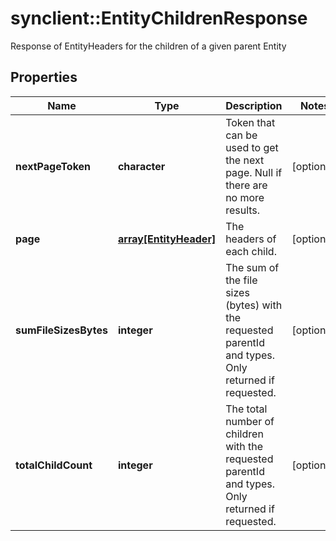 # synclient::EntityChildrenResponse

Response of EntityHeaders for the children of a given parent Entity
## Properties
Name | Type | Description | Notes
------------ | ------------- | ------------- | -------------
**nextPageToken** | **character** | Token that can be used to get the next page. Null if there are no more results. | [optional] 
**page** | [**array[EntityHeader]**](EntityHeader.md) | The headers of each child. | [optional] 
**sumFileSizesBytes** | **integer** | The sum of the file sizes (bytes) with the requested parentId and types. Only returned if requested. | [optional] 
**totalChildCount** | **integer** | The total number of children with the requested parentId and types. Only returned if requested. | [optional] 


